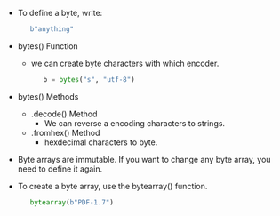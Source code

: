 - To define a byte, write:
   ```python
      b"anything"
   ```
- bytes() Function
   - we can create byte characters with which encoder.
      ```python
         b = bytes("s", "utf-8")
      ```
- bytes() Methods
   - .decode() Method
      - We can reverse a encoding characters to strings.
   - .fromhex() Method
      - hexdecimal characters to byte.

- Byte arrays are immutable. If you want to change any byte array, you need to define it again.
- To create a byte array, use the bytearray() function.
   ```python
      bytearray(b"PDF-1.7")
   ```
